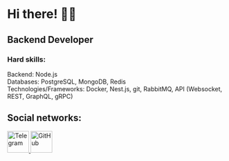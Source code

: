 # Hi there! 👋🏼 

## Backend Developer

### Hard skills:
Backend: Node.js\
Databases: PostgreSQL, MongoDB, Redis\
Technologies/Frameworks: Docker, Nest.js, git, RabbitMQ, API (Websocket, REST, GraphQL, gRPC)
 
## Social networks:

<a href="https://t.me/hellkirl">
   <img top="0" src="https://upload.wikimedia.org/wikipedia/commons/thumb/8/82/Telegram_logo.svg/1024px-Telegram_logo.svg.png?20220101141644)" width=50 height=50 alt="Telegram" target="_blank" margin-left="10px">
<a href="mailto:kirillprivalov@icloud.com">
   <img top="0" src="https://upload.wikimedia.org/wikipedia/commons/4/4e/Mail_%28iOS%29.svg" width=50 height=50 alt="GitHub" target="_blank" margin-left="10px">
